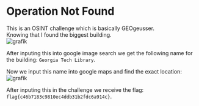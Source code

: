 # Operation Not Found

This is an OSINT challenge which is basically GEOgeusser. <br/>
Knowing that I found the biggest building. <br/>
![grafik](https://github.com/Aryt3/writeups/assets/110562298/049a4fde-f50d-4663-9c27-195cc2383242)

After inputing this into google image search we get the following name for the building: `Georgia Tech Library`. <br/>

Now we input this name into google maps and find the exact location: <br/>
![grafik](https://github.com/Aryt3/writeups/assets/110562298/919eb79d-9cc3-42c8-975f-ff3dec90e2a9)

After inputing this in the challenge we receive the flag: `flag{c46b7183c9810ec4ddb31b2fdc6a914c}`.
